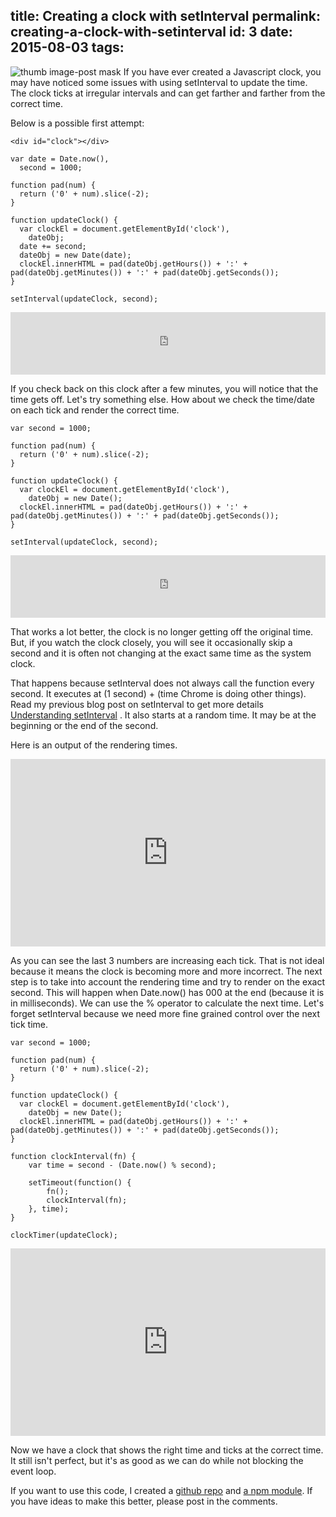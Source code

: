title: Creating a clock with setInterval
permalink: creating-a-clock-with-setinterval
id: 3
date: 2015-08-03
tags:
---

![thumb image-post mask](/content/images/2015/08/time-1.jpg)
If you have ever created a Javascript clock, you may have noticed some issues with using setInterval to update the time. The clock ticks at irregular intervals and can get farther and farther from the correct time.

Below is a possible first attempt:

<pre><code class="html">&lt;div id="clock"&gt;&lt;/div&gt;
</code></pre>

<pre><code class="javascript">var date = Date.now(),
  second = 1000;

function pad(num) {
  return ('0' + num).slice(-2);
}

function updateClock() {
  var clockEl = document.getElementById('clock'),
    dateObj;
  date += second;
  dateObj = new Date(date);
  clockEl.innerHTML = pad(dateObj.getHours()) + ':' + pad(dateObj.getMinutes()) + ':' + pad(dateObj.getSeconds());
}

setInterval(updateClock, second);
</code></pre>

<iframe width="100%" height="100" src="https://jsfiddle.net/skvg2jvz/embedded/result%2Cjs%2Chtml/" allowfullscreen="allowfullscreen" frameborder="0"></iframe>

If you check back on this clock after a few minutes, you will notice that the time gets off. Let's try something else. How about we check the time/date on each tick and render the correct time.

<pre><code class="javascript">var second = 1000;

function pad(num) {
  return ('0' + num).slice(-2);
}

function updateClock() {
  var clockEl = document.getElementById('clock'),
    dateObj = new Date();
  clockEl.innerHTML = pad(dateObj.getHours()) + ':' + pad(dateObj.getMinutes()) + ':' + pad(dateObj.getSeconds());
}

setInterval(updateClock, second);
</code></pre>

<iframe width="100%" height="100" src="https://jsfiddle.net/skvg2jvz/1/embedded/result%2Cjs%2Chtml/" allowfullscreen="allowfullscreen" frameborder="0"></iframe>

That works a lot better, the clock is no longer getting off the original time. But, if you watch the clock closely, you will see it occasionally skip a second and it is often not changing at the exact same time as the system clock.

That happens because setInterval does not always call the function every second. It executes at (1 second) + (time Chrome is doing other things). Read my previous blog post on setInterval to get more details <a href="https://taylorhakes.com/2013/11/10/understanding-setinterval/">Understanding setInterval</a> . It also starts at a random time. It may be at the beginning or the end of the second.

Here is an output of the rendering times.
<iframe width="100%" height="300" src="https://jsfiddle.net/bv0bpLqg/embedded/result%2Cjs%2Chtml/" allowfullscreen="allowfullscreen" frameborder="0"></iframe>

As you can see the last 3 numbers are increasing each tick. That is not ideal because it means the clock is becoming more and more incorrect. The next step is to take into account the rendering time and try to render on the exact second. This will happen when Date.now() has 000 at the end (because it is in milliseconds). We can use the % operator to calculate the next time. Let's forget setInterval because we need more fine grained control over the next tick time.

<pre><code class="javascript">var second = 1000;

function pad(num) {
  return ('0' + num).slice(-2);
}

function updateClock() {
  var clockEl = document.getElementById('clock'),
    dateObj = new Date();
  clockEl.innerHTML = pad(dateObj.getHours()) + ':' + pad(dateObj.getMinutes()) + ':' + pad(dateObj.getSeconds());
}

function clockInterval(fn) {
    var time = second - (Date.now() % second);

    setTimeout(function() {
        fn();
        clockInterval(fn);
    }, time);
}

clockTimer(updateClock);
</code></pre>

<iframe width="100%" height="300" src="https://jsfiddle.net/qnqLzqtL/embedded/result%2Cjs%2Chtml/" allowfullscreen="allowfullscreen" frameborder="0"></iframe>

Now we have a clock that shows the right time and ticks at the correct time. It still isn't perfect, but it's as good as we can do while not blocking the event loop.

If you want to use this code, I created a <a href="https://github.com/taylorhakes/clock-interval" target="_blank">github repo</a> and <a href="https://www.npmjs.com/package/clock-interval" target="_blank">a npm module</a>. If you have ideas to make this better, please post in the comments.